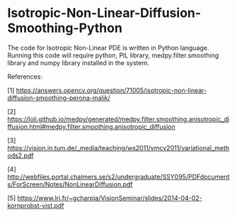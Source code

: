 # Isotropic-Non-Linear-Diffusion-Smoothing-Python

The code for Isotropic Non-Linear PDE is written in Python language. Running this code will require python, PIL library, medpy.filter.smoothing library and numpy library installed in the system.


References:

[1] https://answers.opencv.org/question/71005/isotropic-non-linear-diffusion-smoothing-perona-malik/

[2] https://loli.github.io/medpy/generated/medpy.filter.smoothing.anisotropic_diffusion.html#medpy.filter.smoothing.anisotropic_diffusion

[3] https://vision.in.tum.de/_media/teaching/ws2011/vmcv2011/variational_methods2.pdf

[4] http://webfiles.portal.chalmers.se/s2/undergraduate/SSY095/PDFdocuments/ForScreen/Notes/NonLinearDiffusion.pdf

[5] https://www.lri.fr/~gcharpia/VisionSeminar/slides/2014-04-02-kornprobst-vist.pdf

